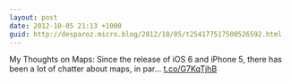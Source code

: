 ```yaml
---
layout: post
date: 2012-10-05 21:13 +1000
guid: http://desparoz.micro.blog/2012/10/05/t254177517500526592.html
---
```

My Thoughts on Maps: Since the release of iOS 6 and iPhone 5, there has been a lot of chatter about maps, in par... [t.co/G7KqTjhB](http://t.co/G7KqTjhB)

